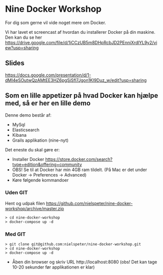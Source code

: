 # Nine Docker Workshop

For dig som gerne vil vide noget mere om Docker.

Vi har lavet et screencast af hvordan du installerer Docker på din maskine. Den kan du se her https://drive.google.com/file/d/1iCCzUB5m8DHpRcbJD2PEnniXrdlYL9y2/view?usp=sharing


## Slides

https://docs.google.com/presentation/d/1-dMI4eSOutwQzAMtEE3HZ6pgSjSfl7Jgon1Kl9Duz_w/edit?usp=sharing

## Som en lille appetizer på hvad Docker kan hjælpe med, så er her en lille demo
 
Denne demo består af:
*	MySql
*	Elasticsearch
*	Kibana
*	Grails applikation (nine-nyt) 

Det eneste du skal gøre er: 
* Installer Docker https://store.docker.com/search?type=edition&offering=community
* OBS! Se til at Docker har min 4GB ram tildelt. (På Mac er det under Docker -> Preferences -> Advanced)
* Køre følgende kommandoer

### Uden GIT
Hent og udpak filen https://github.com/nielspeter/nine-docker-workshop/archive/master.zip
```
> cd nine-docker-workshop
> docker-compose up -d
```
### Med GIT
```
> git clone git@github.com:nielspeter/nine-docker-workshop.git 
> cd nine-docker-workshop
> docker-compose up -d
```
* Åben din browser og skriv URL http://localhost:8080 (obs! Det kan tage 10-20 sekunder før applikationen er klar)
